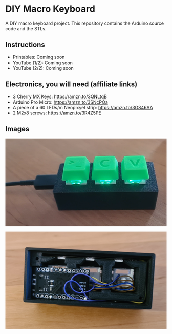 # DIY Macro Keyboard

A DIY macro keyboard project. This repository contains the Arduino source code and the STLs.

## Instructions

- Printables: Coming soon
- YouTube (1/2): Coming soon
- YouTube (2/2): Coming soon

## Electronics, you will need (affiliate links)

- 3 Cherry MX Keys: https://amzn.to/3QNLtqB
- Arduino Pro Micro: https://amzn.to/3SNcPQa
- A piece of a 60 LEDs/m Neopixyel strip: https://amzn.to/3G846AA
- 2 M2x8 screws: https://amzn.to/3R4Z5PE

## Images

![Macro Keyboard](readme_images/macro_keyboard_finished.png)

![Macro Keyboard Inside](readme_images/macro_keyboard_inside.jpg)
